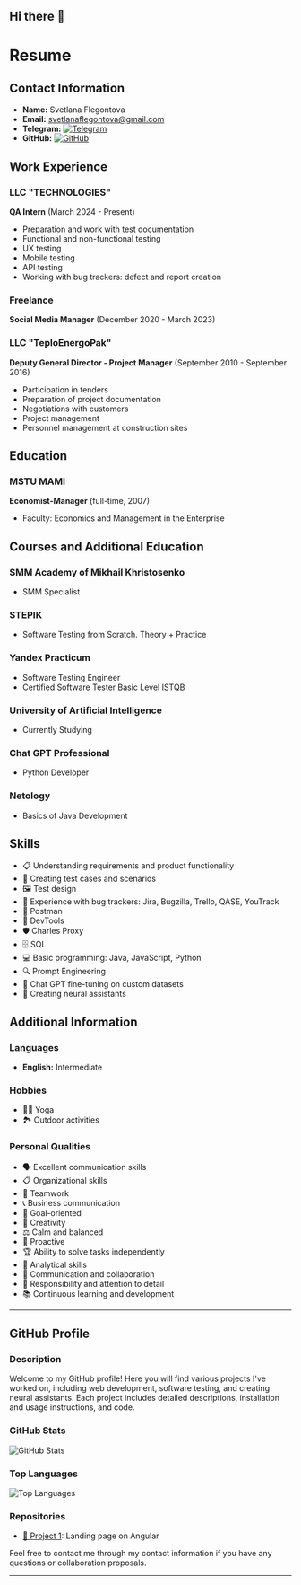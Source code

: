 ## Hi there 👋
# Resume

## Contact Information
- **Name:** Svetlana Flegontova
- **Email:** svetlanaflegontova@gmail.com
- **Telegram:** [![Telegram](https://img.shields.io/badge/Telegram-2CA5E0?style=for-the-badge&logo=telegram&logoColor=white)](https://t.me/Svetlana_F80)
- **GitHub:** [![GitHub](https://img.shields.io/badge/GitHub-181717?style=for-the-badge&logo=github&logoColor=white)](https://github.com/nanosvetik)

## Work Experience

### LLC "TECHNOLOGIES"
**QA Intern** (March 2024 - Present)
- Preparation and work with test documentation
- Functional and non-functional testing
- UX testing
- Mobile testing
- API testing
- Working with bug trackers: defect and report creation

### Freelance
**Social Media Manager** (December 2020 - March 2023)

### LLC "TeploEnergoPak"
**Deputy General Director - Project Manager** (September 2010 - September 2016)
- Participation in tenders
- Preparation of project documentation
- Negotiations with customers
- Project management
- Personnel management at construction sites

## Education

### MSTU MAMI
**Economist-Manager** (full-time, 2007)
- Faculty: Economics and Management in the Enterprise

## Courses and Additional Education

### SMM Academy of Mikhail Khristosenko
- SMM Specialist

### STEPIK
- Software Testing from Scratch. Theory + Practice

### Yandex Practicum
- Software Testing Engineer
- Certified Software Tester Basic Level ISTQB

### University of Artificial Intelligence
- Currently Studying

### Chat GPT Professional
- Python Developer

### Netology
- Basics of Java Development

## Skills

- 📋 Understanding requirements and product functionality
- 🧩 Creating test cases and scenarios
- 🖼️ Test design
- 🐞 Experience with bug trackers: Jira, Bugzilla, Trello, QASE, YouTrack
- 📮 Postman
- 🔧 DevTools
- 🛡️ Charles Proxy
- 🗄️ SQL
- 💻 Basic programming: Java, JavaScript, Python
- 🔍 Prompt Engineering
- 🧠 Chat GPT fine-tuning on custom datasets
- 🤖 Creating neural assistants

## Additional Information

### Languages
- **English:** Intermediate

### Hobbies
- 🧘‍♀️ Yoga
- 🏞️ Outdoor activities

### Personal Qualities
- 🗣️ Excellent communication skills
- 📋 Organizational skills
- 🤝 Teamwork
- 📞 Business communication
- 🎯 Goal-oriented
- 🎨 Creativity
- ⚖️ Calm and balanced
- 🚀 Proactive
- 🏆 Ability to solve tasks independently
- 🧠 Analytical skills
- 💬 Communication and collaboration
- 🧐 Responsibility and attention to detail
- 📚 Continuous learning and development

---

## GitHub Profile

### Description
Welcome to my GitHub profile! Here you will find various projects I've worked on, including web development, software testing, and creating neural assistants. Each project includes detailed descriptions, installation and usage instructions, and code.

### GitHub Stats
![GitHub Stats](https://github-readme-stats.vercel.app/api?username=nanosvetik&show_icons=true&theme=radical)

### Top Languages
![Top Languages](https://github-readme-stats.vercel.app/api/top-langs/?username=nanosvetik&layout=compact&theme=radical)

### Repositories

- [📂 Project 1](https://github.com/your_profile/project1): Landing page on Angular


Feel free to contact me through my contact information if you have any questions or collaboration proposals.

---
